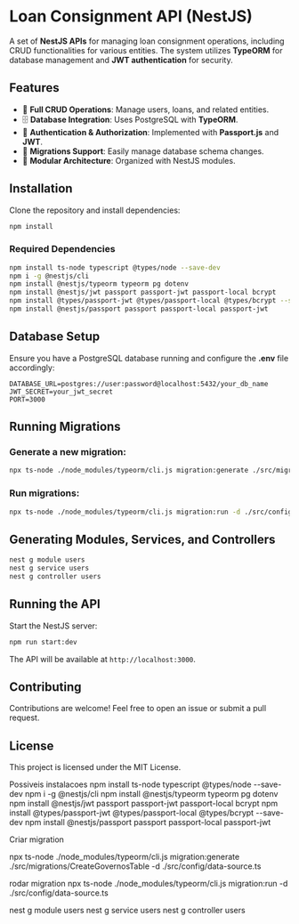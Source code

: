 # Loan Consignment API (NestJS)

A set of **NestJS APIs** for managing loan consignment operations, including CRUD functionalities for various entities. The system utilizes **TypeORM** for database management and **JWT authentication** for security.

## Features

- 🔄 **Full CRUD Operations**: Manage users, loans, and related entities.
- 🗄 **Database Integration**: Uses PostgreSQL with **TypeORM**.
- 🔑 **Authentication & Authorization**: Implemented with **Passport.js** and **JWT**.
- 📄 **Migrations Support**: Easily manage database schema changes.
- 🚀 **Modular Architecture**: Organized with NestJS modules.

## Installation

Clone the repository and install dependencies:

```sh
npm install
```

### Required Dependencies

```sh
npm install ts-node typescript @types/node --save-dev
npm i -g @nestjs/cli
npm install @nestjs/typeorm typeorm pg dotenv
npm install @nestjs/jwt passport passport-jwt passport-local bcrypt
npm install @types/passport-jwt @types/passport-local @types/bcrypt --save-dev
npm install @nestjs/passport passport passport-local passport-jwt
```

## Database Setup

Ensure you have a PostgreSQL database running and configure the **.env** file accordingly:

```
DATABASE_URL=postgres://user:password@localhost:5432/your_db_name
JWT_SECRET=your_jwt_secret
PORT=3000
```

## Running Migrations

### Generate a new migration:
```sh
npx ts-node ./node_modules/typeorm/cli.js migration:generate ./src/migrations/CreateGovernosTable -d ./src/config/data-source.ts
```

### Run migrations:
```sh
npx ts-node ./node_modules/typeorm/cli.js migration:run -d ./src/config/data-source.ts
```

## Generating Modules, Services, and Controllers

```sh
nest g module users
nest g service users
nest g controller users
```

## Running the API

Start the NestJS server:

```sh
npm run start:dev
```

The API will be available at `http://localhost:3000`.

## Contributing

Contributions are welcome! Feel free to open an issue or submit a pull request.

## License

This project is licensed under the MIT License.


Possiveis instalacoes
npm install ts-node typescript @types/node --save-dev
npm i -g @nestjs/cli
npm install @nestjs/typeorm typeorm pg dotenv
npm install @nestjs/jwt passport passport-jwt passport-local bcrypt
npm install @types/passport-jwt @types/passport-local @types/bcrypt --save-dev
npm install @nestjs/passport passport passport-local passport-jwt


Criar migration 
 
 npx ts-node ./node_modules/typeorm/cli.js migration:generate ./src/migrations/CreateGovernosTable -d ./src/config/data-source.ts

 rodar migration
 npx ts-node ./node_modules/typeorm/cli.js migration:run -d ./src/config/data-source.ts


nest g module users
nest g service users
nest g controller users
